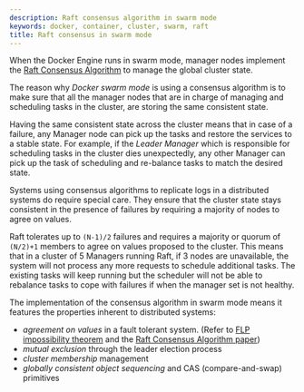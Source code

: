 ```yaml
---
description: Raft consensus algorithm in swarm mode
keywords: docker, container, cluster, swarm, raft
title: Raft consensus in swarm mode
---
```


When the Docker Engine runs in swarm mode, manager nodes implement the
[Raft Consensus Algorithm](http://thesecretlivesofdata.com/raft/) to manage the global cluster state.

The reason why *Docker swarm mode* is using a consensus algorithm is to make sure that
all the manager nodes that are in charge of managing and scheduling tasks in the cluster,
are storing the same consistent state.

Having the same consistent state across the cluster means that in case of a failure,
any Manager node can pick up the tasks and restore the services to a stable state.
For example, if the *Leader Manager* which is responsible for scheduling tasks in the
cluster dies unexpectedly, any other Manager can pick up the task of scheduling and
re-balance tasks to match the desired state.

Systems using consensus algorithms to replicate logs in a distributed systems
do require special care. They ensure that the cluster state stays consistent
in the presence of failures by requiring a majority of nodes to agree on values.

Raft tolerates up to `(N-1)/2` failures and requires a majority or quorum of
`(N/2)+1` members to agree on values proposed to the cluster. This means that in
a cluster of 5 Managers running Raft, if 3 nodes are unavailable, the system
will not process any more requests to schedule additional tasks. The existing
tasks will keep running but the scheduler will not be able to rebalance tasks to
cope with failures if when the manager set is not healthy.

The implementation of the consensus algorithm in swarm mode means it features
the properties inherent to distributed systems:

- *agreement on values* in a fault tolerant system. (Refer to [FLP impossibility theorem](http://the-paper-trail.org/blog/a-brief-tour-of-flp-impossibility/)
 and the [Raft Consensus Algorithm paper](https://www.usenix.org/system/files/conference/atc14/atc14-paper-ongaro.pdf))
- *mutual exclusion* through the leader election process
- *cluster membership* management
- *globally consistent object sequencing* and CAS (compare-and-swap) primitives